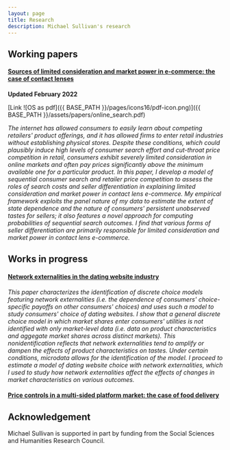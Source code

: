 ```yaml
---
layout: page
title: Research
description: Michael Sullivan's research
---
```


## Working papers

#### <u>Sources of limited consideration and market power in e-commerce: the case of contact lenses</u>

**Updated February 2022**

[Link ![OS as pdf]({{ BASE_PATH }}/pages/icons16/pdf-icon.png)]({{ BASE_PATH }}/assets/papers/online_search.pdf)<br/>

*The internet has allowed consumers to easily learn about competing retailers' product offerings, and it has allowed firms to enter retail industries without establishing physical stores. Despite these conditions, which could plausibly induce high levels of consumer search effort and cut-throat price competition in retail, consumers exhibit severely limited consideration in online markets and often pay prices significantly above the minimum available one for a particular product. In this paper, I develop a model of sequential consumer search and retailer price competition to assess the roles of search costs and seller differentiation in explaining limited consideration and market power in contact lens e-commerce. My empirical framework exploits the panel nature of my data to estimate the extent of state dependence and the nature of consumers' persistent unobserved tastes for sellers; it also features a novel approach for computing probabilities of sequential search outcomes. I find that various forms of seller differentiation are primarily responsible for limited consideration and market power in contact lens e-commerce.*


## Works in progress

#### <u>Network externalities in the dating website industry</u>

*This paper characterizes the identification of discrete choice models
featuring network externalities (i.e. the dependence of 
consumers' choice-specific payoffs on other consumers' choices)
and uses such a model to study consumers' choice of dating websites.
I show that a general discrete choice model in which
market shares enter consumers' utilities is not identified with 
only market-level data (i.e. data on product characteristics and aggegate market shares
across distinct markets). This nonidentification
reflects that network externalities tend to amplify or dampen the effects of 
product characteristics on tastes. Under certain conditions, microdata allows
for the identification of the model.
I proceed to estimate a model of dating website choice with network externalities, which
I used to study how network externalities affect the effects of changes in
market characteristics on various outcomes.*

#### <u>Price controls in a multi-sided platform market: the case of food delivery</u>



## Acknowledgement

Michael Sullivan is supported in part by funding from the Social Sciences and Humanities Research Council.

<!-- 
<div class="container">
<h4><a name=""></a></h4>

    <div class="row-fluid">
        <div class="span2">
        <a href="../assets/sshrc-fip-full-black-eng.jpg">
            <img src="../assets/sshrc-fip-full-black-eng.jpg" 
                  title="" alt="" width="1000" height="603"/></a>
        </div>
    </div>
</div>

-->

<!-- Note: this is how to write a comment in HTML. Everything in here won't show up on your webpage.-->

<!--
To increase the size of the title, use fewer # in front of the paper title.
To decrease the size of the title, use more #. 
To remove the italics, remove the * before and after the description
To remove the underline from the title, remove the <u> tags (<u> and </u>)
-->